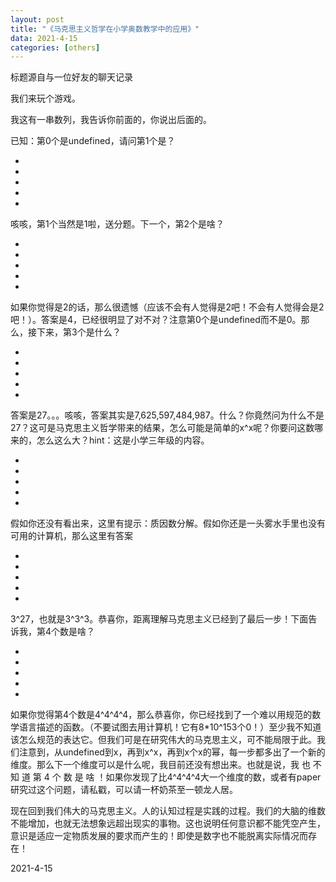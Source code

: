 ```yaml
---
layout: post
title: "《马克思主义哲学在小学奥数教学中的应用》"
data: 2021-4-15
categories: [others]
---
```


标题源自与一位好友的聊天记录

我们来玩个游戏。

我这有一串数列，我告诉你前面的，你说出后面的。

已知：第0个是undefined，请问第1个是？

-

-

-

-

-

咳咳，第1个当然是1啦，送分题。下一个，第2个是啥？

-

-

-

-

-

如果你觉得是2的话，那么很遗憾（应该不会有人觉得是2吧！不会有人觉得会是2吧！）。答案是4，已经很明显了对不对？注意第0个是undefined而不是0。那么，接下来，第3个是什么？

-

-

-

-

-

答案是27。。。咳咳，答案其实是7,625,597,484,987。什么？你竟然问为什么不是27？这可是马克思主义哲学带来的结果，怎么可能是简单的x^x呢？你要问这数哪来的，怎么这么大？hint：这是小学三年级的内容。

-

-

-

-

-

假如你还没有看出来，这里有提示：质因数分解。假如你还是一头雾水手里也没有可用的计算机，那么这里有答案

-

-

-

-

-

3^27，也就是3^3^3。恭喜你，距离理解马克思主义已经到了最后一步！下面告诉我，第4个数是啥？

-

-

-

-

-

如果你觉得第4个数是4^4^4^4，那么恭喜你，你已经找到了一个难以用规范的数学语言描述的函数。（不要试图去用计算机！它有8*10^153个0！）至少我不知道该怎么规范的表达它。但我们可是在研究伟大的马克思主义，可不能局限于此。我们注意到，从undefined到x，再到x^x，再到x个x的幂，每一步都多出了一个新的维度。那么下一个维度可以是什么呢，我目前还没有想出来。也就是说，我 也 不 知 道 第 4 个 数 是 啥 ！如果你发现了比4^4^4^4大一个维度的数，或者有paper研究过这个问题，请私戳，可以请一杯奶茶至一顿龙人居。

现在回到我们伟大的马克思主义。人的认知过程是实践的过程。我们的大脑的维数不能增加，也就无法想象远超出现实的事物。这也说明任何意识都不能凭空产生，意识是适应一定物质发展的要求而产生的！即使是数字也不能脱离实际情况而存在！

2021-4-15